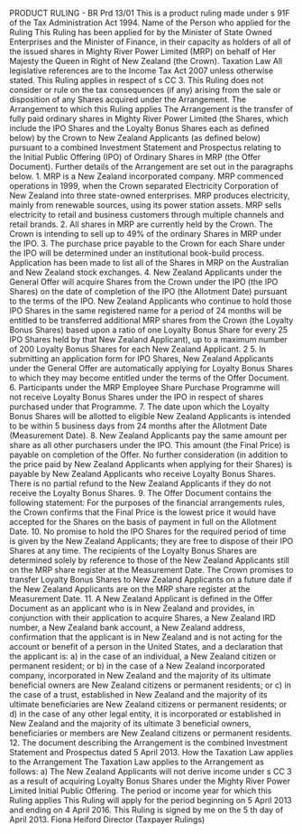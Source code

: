 PRODUCT RULING - BR Prd 13/01 This is a product ruling made under s 91F of the Tax Administration Act 1994. Name of the Person who applied for the Ruling This Ruling has been applied for by the Minister of State Owned Enterprises and the Minister of Finance, in their capacity as holders of all of the issued shares in Mighty River Power Limited (MRP) on behalf of Her Majesty the Queen in Right of New Zealand (the Crown). Taxation Law All legislative references are to the Income Tax Act 2007 unless otherwise stated. This Ruling applies in respect of s CC 3. This Ruling does not consider or rule on the tax consequences (if any) arising from the sale or disposition of any Shares acquired under the Arrangement. The Arrangement to which this Ruling applies The Arrangement is the transfer of fully paid ordinary shares in Mighty River Power Limited (the Shares, which include the IPO Shares and the Loyalty Bonus Shares each as defined below) by the Crown to New Zealand Applicants (as defined below) pursuant to a combined Investment Statement and Prospectus relating to the Initial Public Offering (IPO) of Ordinary Shares in MRP (the Offer Document). Further details of the Arrangement are set out in the paragraphs below. 1. MRP is a New Zealand incorporated company. MRP commenced operations in 1999, when the Crown separated Electricity Corporation of New Zealand into three state-owned enterprises. MRP produces electricity, mainly from renewable sources, using its power station assets. MRP sells electricity to retail and business customers through multiple channels and retail brands. 2. All shares in MRP are currently held by the Crown. The Crown is intending to sell up to 49% of the ordinary Shares in MRP under the IPO. 3. The purchase price payable to the Crown for each Share under the IPO will be determined under an institutional book-build process. Application has been made to list all of the Shares in MRP on the Australian and New Zealand stock exchanges. 4. New Zealand Applicants under the General Offer will acquire Shares from the Crown under the IPO (the IPO Shares) on the date of completion of the IPO (the Allotment Date) pursuant to the terms of the IPO. New Zealand Applicants who continue to hold those IPO Shares in the same registered name for a period of 24 months will be entitled to be transferred additional MRP shares from the Crown (the Loyalty Bonus Shares) based upon a ratio of one Loyalty Bonus Share for every 25 IPO Shares held by that New Zealand Applicant), up to a maximum number of 200 Loyalty Bonus Shares for each New Zealand Applicant. 2 5. In submitting an application form for IPO Shares, New Zealand Applicants under the General Offer are automatically applying for Loyalty Bonus Shares to which they may become entitled under the terms of the Offer Document. 6. Participants under the MRP Employee Share Purchase Programme will not receive Loyalty Bonus Shares under the IPO in respect of shares purchased under that Programme. 7. The date upon which the Loyalty Bonus Shares will be allotted to eligible New Zealand Applicants is intended to be within 5 business days from 24 months after the Allotment Date (Measurement Date). 8. New Zealand Applicants pay the same amount per share as all other purchasers under the IPO. This amount (the Final Price) is payable on completion of the Offer. No further consideration (in addition to the price paid by New Zealand Applicants when applying for their Shares) is payable by New Zealand Applicants who receive Loyalty Bonus Shares. There is no partial refund to the New Zealand Applicants if they do not receive the Loyalty Bonus Shares. 9. The Offer Document contains the following statement: For the purposes of the financial arrangements rules, the Crown confirms that the Final Price is the lowest price it would have accepted for the Shares on the basis of payment in full on the Allotment Date. 10. No promise to hold the IPO Shares for the required period of time is given by the New Zealand Applicants; they are free to dispose of their IPO Shares at any time. The recipients of the Loyalty Bonus Shares are determined solely by reference to those of the New Zealand Applicants still on the MRP share register at the Measurement Date. The Crown promises to transfer Loyalty Bonus Shares to New Zealand Applicants on a future date if the New Zealand Applicants are on the MRP share register at the Measurement Date. 11. A New Zealand Applicant is defined in the Offer Document as an applicant who is in New Zealand and provides, in conjunction with their application to acquire Shares, a New Zealand IRD number, a New Zealand bank account, a New Zealand address, confirmation that the applicant is in New Zealand and is not acting for the account or benefit of a person in the United States, and a declaration that the applicant is: a) in the case of an individual, a New Zealand citizen or permanent resident; or b) in the case of a New Zealand incorporated company, incorporated in New Zealand and the majority of its ultimate beneficial owners are New Zealand citizens or permanent residents; or c) in the case of a trust, established in New Zealand and the majority of its ultimate beneficiaries are New Zealand citizens or permanent residents; or d) in the case of any other legal entity, it is incorporated or established in New Zealand and the majority of its ultimate 3 beneficial owners, beneficiaries or members are New Zealand citizens or permanent residents. 12. The document describing the Arrangement is the combined Investment Statement and Prospectus dated 5 April 2013. How the Taxation Law applies to the Arrangement The Taxation Law applies to the Arrangement as follows: a) The New Zealand Applicants will not derive income under s CC 3 as a result of acquiring Loyalty Bonus Shares under the Mighty River Power Limited Initial Public Offering. The period or income year for which this Ruling applies This Ruling will apply for the period beginning on 5 April 2013 and ending on 4 April 2016. This Ruling is signed by me on the 5 th day of April 2013. Fiona Heiford Director (Taxpayer Rulings)